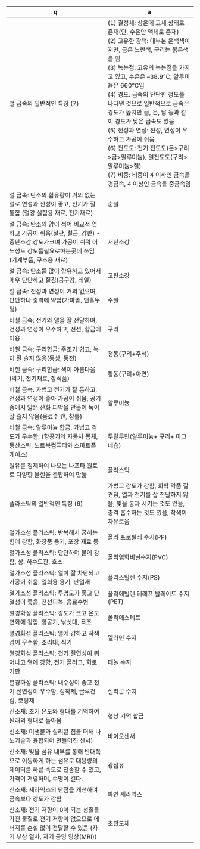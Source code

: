  q  | a
--- | ---
철 금속의 일반적인 특징 (7)		| (1) 결정체: 상온에 고체 상태로 존재(단, 수은만 액체로 존재)<br/>(2) 고유한 광택: 대부분 은백색이지만, 금은 노란색, 구리는 붉은색을 띰<br/>(3) 녹는점: 고유의 녹는점을 가지고 있고, 수은은 –38.9°C, 알루미늄은 660°C임<br/>(4) 경도: 금속의 단단한 정도를 나타낸 것으로 일반적으로 금속은 경도가 높지만 금, 은, 납 등과 같이 경도가 낮은 금속도 있음<br/>(5) 전성과 연성: 전성, 연성이 우수하고 가공이 쉬움<br/>(6) 전도도: 전기 전도도(은>구리>금>알루미늄), 열전도도(구리>알루미늄>철)<br/>(7) 비중: 비중이 4 이하인 금속을 경금속, 4 이상인 금속을 중금속임
철 금속: 탄소의 함유량이 거의 없는 철로 연성과 전성이 좋고, 전기가 잘 통함 (철강 실험용 재료, 전기재료)		| 순철
철 금속: 탄소의 양이 적어 비교적 연하고 가공이 쉬움(철판, 철근, 강판) -중탄소강:강도가크며 가공이 쉬워 어느정도 강도를필요로하는곳에 쓰임(기계부품, 구조용 재료)	| 저탄소강
철 금속: 탄소를 많이 함유하고 있어서 매우 단단하고 질김(공구강, 레일)		| 고탄소강
철 금속: 전성과 연성이 거의 없으며, 단단하나 충격에 약함(가마솥, 맨홀뚜껑)		| 주철
비철 금속: 전기와 열을 잘 전달하며, 전성과 연성이 우수하고, 전선, 합금에 이용	| 구리
비철 금속: 구리합금: 주조가 쉽고, 녹이 잘 슬지 않음(동상, 동전)		| 청동(구리+주석)
비철 금속: 구리합금: 색이 아름다움(악기, 전기재료, 장식품)		| 황동(구리+아연)
비철 금속: 가볍고 전기가 잘 통하고, 전성과 연성이 좋아 가공이 쉬움, 공기 중에서 얇은 산화 피막을 만들어 녹이 잘 슬지 않음(음료수 캔, 창틀)		| 알루미늄
비철 금속: 알루미늄 합금: 가볍고 경도가 우수함, (항공기와 자동차 몸체, 등산스틱, 노트북컴퓨터와 스마트폰 케이스)	| 두랄루민(알루미늄+ 구리+ 마그네슘)
원유를 정제하여 나오는 나프타 원료로 다양한 물질을 결합하여 만듦			| 플라스틱
플라스틱의 일반적인 특징 (6)		| 가볍고 강도가 강함, 화학 약품 잘 견딤, 열과 전기를 잘 전달하지 않음, 빛을 통과 시키는 것도 있음, 충격 흡수하는 것도 있음, 착색이 자유로움
열가소성 플라스틱: 반복해서 굽히는 힘에 강함, 화장품 용기, 포장 재료 등		| 폴리 프로필레 수지(PP)
열가소성 플라스틱: 단단하며 물에 강함, 상. 하수도관, 호스			| 폴리염화비닐수지(PVC)
열가소성 플라스틱: 열이 잘 차단되고 가공이 쉬움, 일회용 용기, 단열재		| 폴리스틸렌 수지(PS)
열가소성 플라스틱: 투명도가 좋고 단열성이 좋음, 전선피복, 음료수병		| 폴리에틸렌 테레프 탈레이트 수지(PET)
열경화성 플라스틱: 강도가 크고 온도 변화에 강함, 항공기, 낚싯대, 욕조		| 폴리에스테르
열경화성 플라스틱: 열에 강하고 착색성이 우수함, 조리대, 식기			| 멜라민 수지
열경화성 플라스틱: 전기 절연성이 뛰어나고 열에 강함, 전기 플러그, 회로기판		| 페놀 수지
열경화성 플라스틱: 내수성이 좋고 전기 절연성이 우수함, 접착제, 글루건심, 코팅제		| 실리콘 수지
신소재: 초기 온도와 형태를 기억하여 원래의 형태로 돌아옴	| 형상 기억 합금
신소재: 미생물과 실리콘 칩을 더해 나노기술과 융합되어 만들어진 센서)		| 바이오센서
신소재: 빛을 섬유 내부를 통해 반대쪽으로 이동하게 하는 섬유로 대용량의 데이터를 빠른 속도로 전송할 수 있고, 가격이 저렴하며, 수명이 길다.	| 광섬유
신소재: 세라믹스의 단점을 개선하여 금속보다 강도가 강함		| 파인 세라믹스
신소재: 전기 저항이 0이 되는 성질을 가진 물질로 전기 저항이 없으므로 에너지를 손실 없이 전달할 수 있음 (자기 부상 열차, 자기 공명 영상(MRI))	| 초전도체
